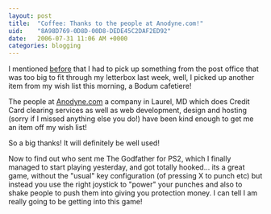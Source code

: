 ```yaml
---
layout: post
title:  "Coffee: Thanks to the people at Anodyne.com!"
uid:	"8A98D769-0D8D-00D8-DEDE45C2DAF2ED92"
date:   2006-07-31 11:06 AM +0000
categories: blogging
---
```

I mentioned <a href="http://www.markdrew.co.uk/blog/index.cfm/2006/7/26/Horses-heads-and-unrefusable-offers">before</a> that I had to pick up something from the post office that was too big to fit through my letterbox last week, well, I picked up another item from my wish list this morning, a Bodum cafetiere!

The people at <a href="http://www.anodyne.com">Anodyne.com</a> a company in Laurel, MD which does Credit Card clearing services as well as web development, design and hosting (sorry if I missed anything else you do!) have been kind enough to get me an item off my wish list!

So a big thanks! It will definitely be well used!

Now to find out who sent me The Godfather for PS2, which I finally managed to start playing yesterday, and got totally hooked... its a great game, without the "usual" key configuration (of pressing X to punch etc) but instead you use the right joystick to "power" your punches and also to shake people to push them into giving you protection money. I can tell I am really going to be getting into this game!